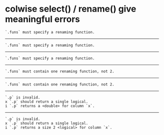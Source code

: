 # colwise select() / rename() give meaningful errors

    `.funs` must specify a renaming function.

---

    `.funs` must specify a renaming function.

---

    `.funs` must specify a renaming function.

---

    `.funs` must contain one renaming function, not 2.

---

    `.funs` must contain one renaming function, not 2.

---

    `.p` is invalid.
    x `.p` should return a single logical.
    i `.p` returns a <double> for column `x`.

---

    `.p` is invalid.
    x `.p` should return a single logical.
    i `.p` returns a size 2 <logical> for column `x`.

